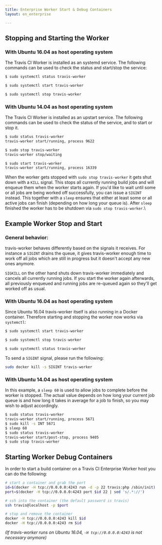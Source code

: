 ```yaml
---
title: Enterprise Worker Start & Debug Containers
layout: en_enterprise

---
```


<div id="toc"></div>

## Stopping and Starting the Worker

### With Ubuntu 16.04 as host operating system

The Travis CI Worker is installed as an systemd service. The following commands can be used to check the status and start/stop the service:

```sh
$ sudo systemctl status travis-worker
```

```sh
$ sudo systemctl start travis-worker
```

```sh
$ sudo systemctl stop travis-worker
```

### With Ubuntu 14.04 as host operating system

The Travis CI Worker is installed as an upstart service. The following
commands can be used to check the status of the service, and to start or
stop it.

```sh
$ sudo status travis-worker
travis-worker start/running, process 9622
```

```sh
$ sudo stop travis-worker
travis-worker stop/waiting
```

```sh
$ sudo start travis-worker
travis-worker start/running, process 16339
```

When the worker gets stopped with `sudo stop travis-worker` it gets shut
down with a `KILL` signal. This stops all currently running build jobs
and will enqueue them when the worker starts again. If you'd like to
wait until some or all jobs are being worked off successfully, you can
issue a `SIGINT` instead. This together with a `sleep` ensures that
either at least some or all active jobs can finish (depending on how
long your queue is). After `sleep` finished the worker has to be
shutdown via `sudo stop travis-worker`.\

## Example Worker Stop and Start

### General behavior:

travis-worker behaves differently based on the signals it receives. For instance a `SIGINT` drains the queue, it gives travis-worker enough time to work off all jobs which are still in progress but it doesn't accept any new ones anymore.

`SIGKILL` on the other hand shuts down travis-worker immediately and cancels all currently running jobs. If you start the worker again afterwards, all previously enqueued and running jobs are re-queued again so they'll get worked off as usual.

### With Ubuntu 16.04 as host operating system

Since Ubuntu 16.04 travis-worker itself is also running in a Docker container. Therefore starting and stopping the worker now works via `systemctl`:

```sh
$ sudo systemctl start travis-worker
```

```sh
$ sudo systemctl stop travis-worker
```

```sh
$ sudo systemctl status travis-worker
```

To send a `SIGINT` signal, please run the following:

```sh
sudo docker kill -s SIGINT travis-worker
```

### With Ubuntu 14.04 as host operating system

In this example, a `sleep 60` is used to allow jobs to complete before the
worker is stopped. The actual value depends on how long your current job queue
is and how long it takes in average for a job to finish, so you may wish to
adjust accordingly.

```sh
$ sudo status travis-worker
travis-worker start/running, process 5671
$ sudo kill -s INT 5671
$ sleep 60
$ sudo status travis-worker
travis-worker start/post-stop, process 9405
$ sudo stop travis-worker
```

## Starting Worker Debug Containers

In order to start a build container on a Travis CI Enterprise Worker
host you can do the following:

```sh
# start a container and grab the port
id=$(docker -H tcp://0.0.0.0:4243 run -d -p 22 travis:php /sbin/init)
port=$(docker -H tcp://0.0.0.0:4243 port $id 22 | sed 's/.*://')

# ssh into the container (the default password is travis)
ssh travis@localhost -p $port

# stop and remove the container
docker -H tcp://0.0.0.0:4243 kill $id
docker -H tcp://0.0.0.0:4243 rm $id
```

_(If travis-worker runs on Ubuntu 16.04, `-H tcp://0.0.0.0:4243` is not necessary anymore)_
